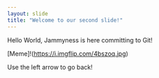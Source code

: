 ```yaml
---
layout: slide
title: "Welcome to our second slide!"
---
```

Hello World, Jammyness is here committing to Git!

[Meme]!(https://i.imgflip.com/4bszoq.jpg)

Use the left arrow to go back!
